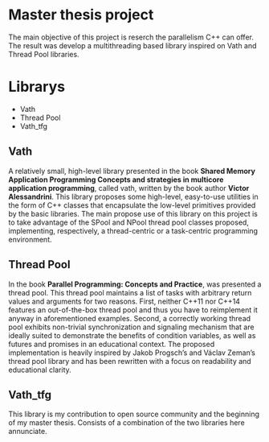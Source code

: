 # Master thesis project
The main objective of this project is reserch the parallelism C++ can offer.
The result was develop a multithreading based library inspired on Vath and Thread Pool libraries. 

# Librarys
- Vath
- Thread Pool
- Vath_tfg

## Vath
A relatively small, high-level library presented in the book **Shared Memory Application Programming Concepts and strategies in multicore application programming**, called vath, written by the book author **Victor Alessandrini**. This library proposes some high-level, easy-to-use utilities in the form of C++ classes that encapsulate the low-level primitives provided by the basic libraries. The main propose use of this library on this project is to take advantage of the SPool and NPool thread pool classes proposed, implementing, respectively, a thread-centric or a task-centric programming environment.


## Thread Pool
In the book **Parallel Programming: Concepts and Practice**, was presented a thread pool. This thread pool maintains a list of tasks with arbitrary return values and arguments for two reasons. First, neither C++11 nor C++14 features an out-of-the-box thread pool and thus you have to reimplement it anyway in aforementioned examples. Second, a correctly working thread pool exhibits non-trivial synchronization and signaling mechanism that are ideally suited to demonstrate the benefits of condition variables, as well as futures and promises in an educational context. The proposed implementation is heavily inspired by Jakob Progsch’s and Václav Zeman’s thread pool library and has been rewritten with a focus on readability and educational clarity.

## Vath_tfg
This library is my contribution to open source community and the beginning of my master thesis. Consists of
a combination of the two libraries here annunciate.
